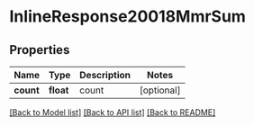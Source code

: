 # InlineResponse20018MmrSum

## Properties
Name | Type | Description | Notes
------------ | ------------- | ------------- | -------------
**count** | **float** | count | [optional] 

[[Back to Model list]](../README.md#documentation-for-models) [[Back to API list]](../README.md#documentation-for-api-endpoints) [[Back to README]](../README.md)


